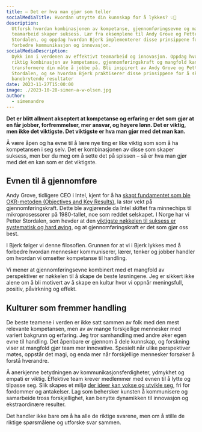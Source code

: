 ```yaml
---
title: – Det er hva man gjør som teller
socialMediaTitle: Hvordan utnytte din kunnskap for å lykkes? 💡🚀
description:
  Utforsk hvordan kombinasjonen av kompetanse, gjennomføringsevne og mangfold i
  teamarbeid skaper suksess. Lær fra eksemplene til Andy Grove og Petter
  Stordalen, og oppdag hvordan Bjerk implementerer disse prinsippene for å
  forbedre kommunikasjon og innovasjon.
socialMediaDescription:
  Dykk inn i verdenen av effektivt teamarbeid og innovasjon. Oppdag hvordan
  riktig kombinasjon av kompetanse, gjennomføringskraft og mangfold kan
  transformere din måte å jobbe på. Bli inspirert av Andy Grove og Petter
  Stordalen, og se hvordan Bjerk praktiserer disse prinsippene for å skape
  banebrytende resultater
date: 2023-11-27T15:00:00
image: ./2023-10-28-simen-a-w-olsen.jpg
author:
  - simenandre
---
```


**Det er blitt allment akseptert at kompetanse og erfaring er det som gjør at en
får jobber, forfremmelser, mer ansvar, og høyere lønn. Det er viktig, men ikke
det viktigste. Det viktigste er hva man gjør med det man kan.**

Å være åpen og ha evne til å lære nye ting er like viktig som som å ha
kompetansen i seg selv. Det er kombinasjonen av disse som skaper suksess, men
ber du meg om å sette det på spissen – så er hva man gjør med det en kan som er
det viktigste.

## Evnen til å gjennomføre

Andy Grove, tidligere CEO i Intel, kjent for å ha [skapt fundamentet som ble
OKR-metoden (Objectives and Key Results)][andy-about-okr], la stor vekt på
gjennomføringskraft. Dette ble avgjørende da Intel skiftet fra minnechips til
mikroprosessorer på 1980-tallet, noe som reddet selskapet. I Norge har vi Petter
Stordalen, som hevder at den [viktigste nøkkelen til suksess er systematisk og
hard øving][petter-podcast], og at gjennomføringskraft er det som gjør oss best.

[andy-about-okr]: https://www.youtube.com/watch?v=1ht_1VAF6ik
[petter-podcast]:
  https://open.spotify.com/episode/2fqNNyRhPYDFduRV8vTS6y?si=970f5688cd314ddc

I Bjerk følger vi denne filosofien. Grunnen for at vi i Bjerk lykkes med å
forbedre hvordan mennesker kommuniserer, lærer, tenker og jobber handler om
hvordan vi omsetter kompetanse til handling.

Vi mener at gjennomføringsevne kombinert med et mangfold av perspektiver er
nøkkelen til å skape de beste løsningene. Jeg er sikkert ikke alene om å bli
motivert av å skape en kultur hvor vi oppnår meningsfull, positiv, påvirkning og
effekt.

## Kulturer som fremmer handling

De beste teamene i verden er ikke satt sammen av folk med den mest relevante
kompetansen, men av av mange forskjellige mennesker med variert bakgrunn og
erfaring. Jeg tror samhandling med andre øker egen evne til handling. Det
åpenbare er gjennom å dele kunnskap, og forskning viser at mangfold gjør team
mer innovative. Spesielt når ulike perspektiver møtes, oppstår det magi, og enda
mer når forskjellige mennesker forsøker å forstå hverandre.

Å anerkjenne betydningen av kommunikasjonsferdigheter, ydmykhet og empati er
viktig. Effektive team krever medlemmer med evnen til å lytte og tilpasse seg.
Slik skapes et miljø [der ideer kan vokse og utvikle seg][der-ideer-skapes], fri
for fordommer og antakelser. Lag som behersker kunsten å kommunisere og
samarbeide tross forskjellighet, kan benytte dynamikken til innovasjon og
ekstraordinære resulter.

Det handler ikke bare om å ha alle de riktige svarene, men om å stille de
riktige spørsmålene og utforske svar sammen.

[der-ideer-skapes]:
  https://www.linkedin.com/pulse/der-id%25C3%25A9er-skapes-simen-a-w-olsen/
